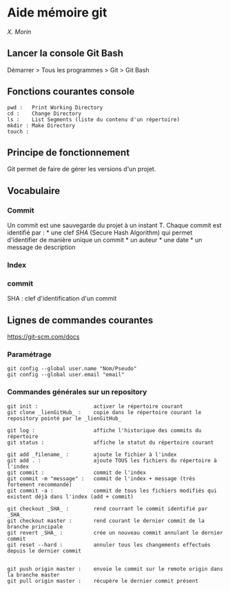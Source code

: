 # Aide mémoire git
_X. Morin_

## Lancer la console Git Bash

Démarrer > Tous les programmes > Git > Git Bash

## Fonctions courantes console

    pwd :   Print Working Directory
    cd :    Change Directory
    ls :    List Segments (liste du contenu d'un répertoire)
    mkdir : Make Directory
    touch :

## Principe de fonctionnement

Git permet de faire de gérer les versions d'un projet.

## Vocabulaire
### Commit
Un commit est une sauvegarde du projet à un instant T. Chaque commit est identifié par :
    * une clef _SHA_ (Secure Hash Algorithm) qui permet d'identifier de manière unique un commit
    * un auteur
    * une date
    * un message de description

### Index

### commit

SHA : clef d'identification d'un commit

## Lignes de commandes courantes
https://git-scm.com/docs

### Paramétrage
    git config --global user.name "Nom/Pseudo"
    git config --global user.email "email"

### Commandes générales sur un repository
    git init :                  activer le répertoire courant
    git clone _lienGitHub_ :    copie dans le répertoire courant le repository pointé par le _lienGitHub_

    git log :                   affiche l'historique des commits du répertoire
    git status :                affiche le statut du répertoire courant

    git add _filename_ :        ajoute le fichier à l'index
    git add . :                 ajoute TOUS les fichiers du répertoire à l'index
    git commit :                commit de l'index
    git commit -m "message" :   commit de l'index + message (très fortement recommandé)
    git commit -a :             commit de tous les fichiers modifiés qui existent déjà dans l'index (add + commit)

    git checkout _SHA_ :        rend courrant le commit identifié par _SHA_
    git checkout master :       rend courant le dernier commit de la branche principale
    git revert _SHA_ :          crée un nouveau commit annulant le dernier commit
    git reset --hard :          annuler tous les changements effectués depuis le dernier commit


    git push origin master :    envoie le commit sur le remote origin dans la branche master
    git pull origin master :    récupère le dernier commit présent
